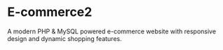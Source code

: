 # E-commerce2
A modern PHP & MySQL powered e-commerce website with responsive design and dynamic shopping features.
